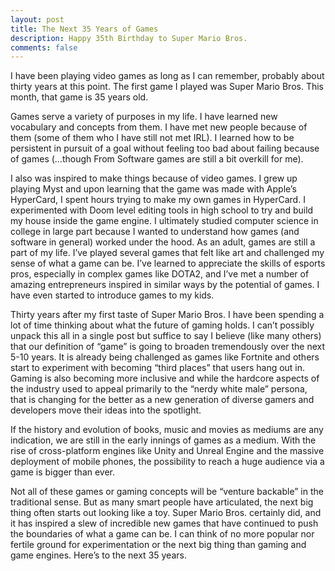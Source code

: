 ```yaml
---
layout: post
title: The Next 35 Years of Games
description: Happy 35th Birthday to Super Mario Bros. 
comments: false
--- 
```

I have been playing video games as long as I can remember, probably about thirty years at this point. The first game I played was Super Mario Bros. This month, that game is 35 years old.

Games serve a variety of purposes in my life. I have learned new vocabulary and concepts from them. I have met new people because of them (some of them who I have still not met IRL). I learned how to be persistent in pursuit of a goal without feeling too bad about failing because of games (...though From Software games are still a bit overkill for me). 

I also was inspired to make things because of video games. I grew up playing Myst and upon learning that the game was made with Apple’s HyperCard, I spent hours trying to make my own games in HyperCard. I experimented with Doom level editing tools in high school to try and build my house inside the game engine. I ultimately studied computer science in college in large part because I wanted to understand how games (and software in general) worked under the hood. As an adult, games are still a part of my life.  I’ve played several games that felt like art and challenged my sense of what a game can be. I’ve learned to appreciate the skills of esports pros, especially in complex games like DOTA2, and I’ve met a number of amazing entrepreneurs inspired in similar ways by the potential of games. I have even started to introduce games to my kids.

Thirty years after my first taste of Super Mario Bros. I have been spending a lot of time thinking about what the future of gaming holds. I can’t possibly unpack this all in a single post but suffice to say I believe (like many others) that our definition of “game” is going to broaden tremendously over the next 5-10 years. It is already being challenged as games like Fortnite and others start to experiment with becoming “third places” that users hang out in. Gaming is also becoming more inclusive and while the hardcore aspects of the industry used to appeal primarily to the “nerdy white male” persona, that is changing for the better as a new generation of diverse gamers and developers move their ideas into the spotlight.

If the history and evolution of books, music and movies as mediums are any indication, we are still in the early innings of games as a medium. With the rise of cross-platform engines like Unity and Unreal Engine and the massive deployment of mobile phones, the possibility to reach a huge audience via a game is bigger than ever.

Not all of these games or gaming concepts will be “venture backable” in the traditional sense. But as many smart people have articulated, the next big thing often starts out looking like a toy. Super Mario Bros. certainly did, and it has inspired a slew of incredible new games that have continued to push the boundaries of what a game can be. I can think of no more popular nor fertile ground for experimentation or the next big thing than gaming and game engines. Here’s to the next 35 years.